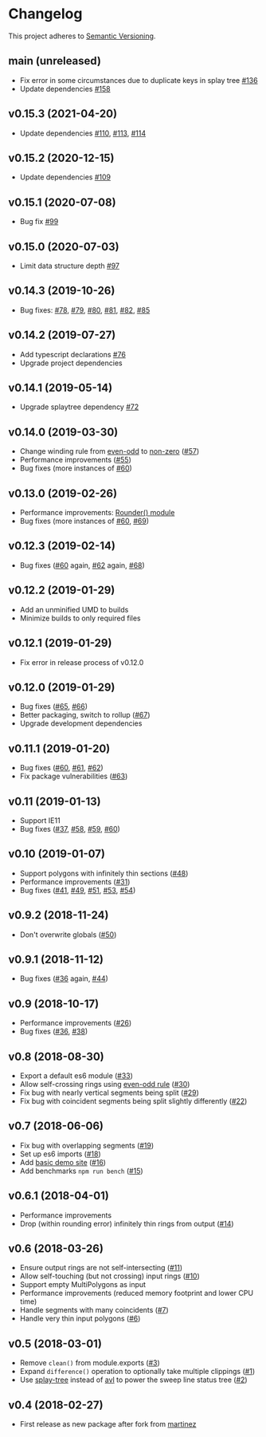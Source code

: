 # Changelog

This project adheres to [Semantic Versioning](https://semver.org/).

## main (unreleased)

- Fix error in some circumstances due to duplicate keys in splay tree [#136](https://github.com/mfogel/polygon-clipping/pull/136)
- Update dependencies [#158](https://github.com/mfogel/polygon-clipping/pull/158)

## v0.15.3 (2021-04-20)

- Update dependencies [#110](https://github.com/mfogel/polygon-clipping/pull/110), [#113](https://github.com/mfogel/polygon-clipping/pull/113), [#114](https://github.com/mfogel/polygon-clipping/pull/114)

## v0.15.2 (2020-12-15)

- Update dependencies [#109](https://github.com/mfogel/polygon-clipping/pull/109)

## v0.15.1 (2020-07-08)

- Bug fix [#99](https://github.com/mfogel/polygon-clipping/issues/99)

## v0.15.0 (2020-07-03)

- Limit data structure depth [#97](https://github.com/mfogel/polygon-clipping/issues/97)

## v0.14.3 (2019-10-26)

- Bug fixes: [#78](https://github.com/mfogel/polygon-clipping/issues/78), [#79](https://github.com/mfogel/polygon-clipping/issues/79), [#80](https://github.com/mfogel/polygon-clipping/issues/80), [#81](https://github.com/mfogel/polygon-clipping/issues/81), [#82](https://github.com/mfogel/polygon-clipping/issues/82), [#85](https://github.com/mfogel/polygon-clipping/issues/85)

## v0.14.2 (2019-07-27)

- Add typescript declarations [#76](https://github.com/mfogel/polygon-clipping/issues/76)
- Upgrade project dependencies

## v0.14.1 (2019-05-14)

- Upgrade splaytree dependency [#72](https://github.com/mfogel/polygon-clipping/issues/72)

## v0.14.0 (2019-03-30)

- Change winding rule from [even-odd](https://en.wikipedia.org/wiki/Even%E2%80%93odd_rule) to [non-zero](https://en.wikipedia.org/wiki/Nonzero-rule) ([#57](https://github.com/mfogel/polygon-clipping/issues/57))
- Performance improvements ([#55](https://github.com/mfogel/polygon-clipping/issues/55))
- Bug fixes (more instances of [#60](https://github.com/mfogel/polygon-clipping/issues/60))

## v0.13.0 (2019-02-26)

- Performance improvements: [Rounder() module](https://github.com/mfogel/polygon-clipping/commit/59b6713d4e72eedf23d64d0ac2a51c84ddce1df7)
- Bug fixes (more instances of [#60](https://github.com/mfogel/polygon-clipping/issues/60), [#69](https://github.com/mfogel/polygon-clipping/issues/69))

## v0.12.3 (2019-02-14)

- Bug fixes ([#60](https://github.com/mfogel/polygon-clipping/issues/60) again, [#62](https://github.com/mfogel/polygon-clipping/issues/62) again, [#68](https://github.com/mfogel/polygon-clipping/issues/68))

## v0.12.2 (2019-01-29)

- Add an unminified UMD to builds
- Minimize builds to only required files

## v0.12.1 (2019-01-29)

- Fix error in release process of v0.12.0

## v0.12.0 (2019-01-29)

- Bug fixes ([#65](https://github.com/mfogel/polygon-clipping/issues/65), [#66](https://github.com/mfogel/polygon-clipping/issues/66))
- Better packaging, switch to rollup ([#67](https://github.com/mfogel/polygon-clipping/issues/67))
- Upgrade development dependencies

## v0.11.1 (2019-01-20)

- Bug fixes ([#60](https://github.com/mfogel/polygon-clipping/issues/60), [#61](https://github.com/mfogel/polygon-clipping/issues/61), [#62](https://github.com/mfogel/polygon-clipping/issues/62))
- Fix package vulnerabilities ([#63](https://github.com/mfogel/polygon-clipping/issues/63))

## v0.11 (2019-01-13)

- Support IE11
- Bug fixes ([#37](https://github.com/mfogel/polygon-clipping/issues/37), [#58](https://github.com/mfogel/polygon-clipping/issues/58), [#59](https://github.com/mfogel/polygon-clipping/issues/59), [#60](https://github.com/mfogel/polygon-clipping/issues/60))

## v0.10 (2019-01-07)

- Support polygons with infinitely thin sections ([#48](https://github.com/mfogel/polygon-clipping/issues/48))
- Performance improvements ([#31](https://github.com/mfogel/polygon-clipping/issues/31))
- Bug fixes ([#41](https://github.com/mfogel/polygon-clipping/issues/41), [#49](https://github.com/mfogel/polygon-clipping/issues/49), [#51](https://github.com/mfogel/polygon-clipping/issues/51), [#53](https://github.com/mfogel/polygon-clipping/issues/53), [#54](https://github.com/mfogel/polygon-clipping/issues/54))

## v0.9.2 (2018-11-24)

- Don't overwrite globals ([#50](https://github.com/mfogel/polygon-clipping/issues/50))

## v0.9.1 (2018-11-12)

- Bug fixes ([#36](https://github.com/mfogel/polygon-clipping/issues/36) again, [#44](https://github.com/mfogel/polygon-clipping/issues/44))

## v0.9 (2018-10-17)

- Performance improvements ([#26](https://github.com/mfogel/polygon-clipping/issues/26))
- Bug fixes ([#36](https://github.com/mfogel/polygon-clipping/issues/36), [#38](https://github.com/mfogel/polygon-clipping/issues/38))

## v0.8 (2018-08-30)

- Export a default es6 module ([#33](https://github.com/mfogel/polygon-clipping/issues/33))
- Allow self-crossing rings using [even-odd rule](https://en.wikipedia.org/wiki/Even%E2%80%93odd_rule) ([#30](https://github.com/mfogel/polygon-clipping/issues/30))
- Fix bug with nearly vertical segments being split ([#29](https://github.com/mfogel/polygon-clipping/issues/29))
- Fix bug with coincident segments being split slightly differently ([#22](https://github.com/mfogel/polygon-clipping/issues/22))

## v0.7 (2018-06-06)

- Fix bug with overlapping segments ([#19](https://github.com/mfogel/polygon-clipping/issues/19))
- Set up es6 imports ([#18](https://github.com/mfogel/polygon-clipping/issues/18))
- Add [basic demo site](https://polygon-clipping.js.org/) ([#16](https://github.com/mfogel/polygon-clipping/issues/16))
- Add benchmarks `npm run bench` ([#15](https://github.com/mfogel/polygon-clipping/issues/15))

## v0.6.1 (2018-04-01)

- Performance improvements
- Drop (within rounding error) infinitely thin rings from output ([#14](https://github.com/mfogel/polygon-clipping/issues/14))

## v0.6 (2018-03-26)

- Ensure output rings are not self-intersecting ([#11](https://github.com/mfogel/polygon-clipping/issues/11))
- Allow self-touching (but not crossing) input rings ([#10](https://github.com/mfogel/polygon-clipping/issues/10))
- Support empty MultiPolygons as input
- Performance improvements (reduced memory footprint and lower CPU time)
- Handle segments with many coincidents ([#7](https://github.com/mfogel/polygon-clipping/issues/7))
- Handle very thin input polygons ([#6](https://github.com/mfogel/polygon-clipping/issues/6))

## v0.5 (2018-03-01)

- Remove `clean()` from module.exports ([#3](https://github.com/mfogel/polygon-clipping/issues/3))
- Expand `difference()` operation to optionally take multiple clippings ([#1](https://github.com/mfogel/polygon-clipping/issues/1))
- Use [splay-tree](https://github.com/w8r/splay-tree) instead of [avl](https://github.com/w8r/avl) to power the sweep line status tree ([#2](https://github.com/mfogel/polygon-clipping/issues/2))

## v0.4 (2018-02-27)

- First release as new package after fork from [martinez](https://github.com/w8r/martinez)
